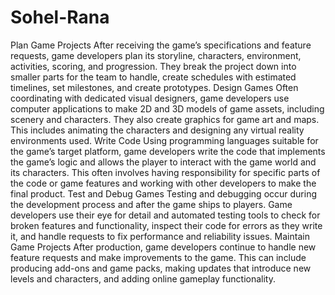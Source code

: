 # Sohel-Rana
Plan Game Projects  After receiving the game’s specifications and feature requests, game developers plan its storyline, characters, environment, activities, scoring, and progression. They break the project down into smaller parts for the team to handle, create schedules with estimated timelines, set milestones, and create prototypes.  Design Games  Often coordinating with dedicated visual designers, game developers use computer applications to make 2D and 3D models of game assets, including scenery and characters. They also create graphics for game art and maps. This includes animating the characters and designing any virtual reality environments used.  Write Code  Using programming languages suitable for the game’s target platform, game developers write the code that implements the game’s logic and allows the player to interact with the game world and its characters. This often involves having responsibility for specific parts of the code or game features and working with other developers to make the final product.  Test and Debug Games  Testing and debugging occur during the development process and after the game ships to players. Game developers use their eye for detail and automated testing tools to check for broken features and functionality, inspect their code for errors as they write it, and handle requests to fix performance and reliability issues.  Maintain Game Projects  After production, game developers continue to handle new feature requests and make improvements to the game. This can include producing add-ons and game packs, making updates that introduce new levels and characters, and adding online gameplay functionality.   
